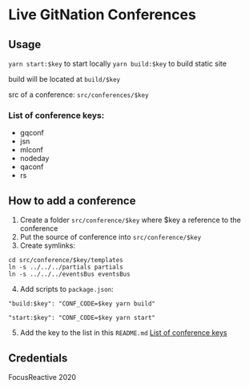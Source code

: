 # Live GitNation Conferences

## Usage

`yarn start:$key` to start locally
`yarn build:$key` to build static site

build will be located at `build/$key`

src of a conference: `src/conferences/$key`

### List of conference keys:

- gqconf
- jsn
- mlconf
- nodeday
- qaconf
- rs

## How to add a conference

1. Create a folder `src/conference/$key` where $key a reference to the conference
2. Put the source of conference into `src/conference/$key`
3. Create symlinks:

```shell
cd src/conference/$key/templates
ln -s ../../../partials partials
ln -s ../../../eventsBus eventsBus
```

4. Add scripts to `package.json`:

`"build:$key": "CONF_CODE=$key yarn build"`

`"start:$key": "CONF_CODE=$key yarn start"`

5. Add the key to the list in this `README.md` [List of conference keys](#list-of-conference-keys)


## Credentials

FocusReactive 2020
